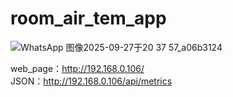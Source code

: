 # room_air_tem_app
![WhatsApp 图像2025-09-27于20 37 57_a06b3124](https://github.com/user-attachments/assets/5450bb0c-cf59-47ed-956d-d7c8174b4fc5)

web_page：http://192.168.0.106/  
JSON：http://192.168.0.106/api/metrics  
